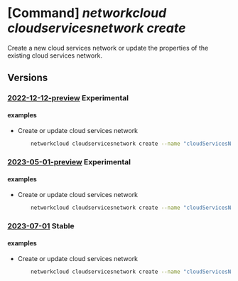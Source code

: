 # [Command] _networkcloud cloudservicesnetwork create_

Create a new cloud services network or update the properties of the existing cloud services network.

## Versions

### [2022-12-12-preview](/Resources/mgmt-plane/L3N1YnNjcmlwdGlvbnMve30vcmVzb3VyY2Vncm91cHMve30vcHJvdmlkZXJzL21pY3Jvc29mdC5uZXR3b3JrY2xvdWQvY2xvdWRzZXJ2aWNlc25ldHdvcmtzL3t9/2022-12-12-preview.xml) **Experimental**

<!-- mgmt-plane /subscriptions/{}/resourcegroups/{}/providers/microsoft.networkcloud/cloudservicesnetworks/{} 2022-12-12-preview -->

#### examples

- Create or update cloud services network
    ```bash
        networkcloud cloudservicesnetwork create --name "cloudServicesNetworkName" --extended-location name="/subscriptions/subscriptionId/resourceGroups/resourceGroupName/providers/Microsoft.ExtendedLocation/customLocations/clusterExtendedLocationName" type="CustomLocation" --location "location" --additional-egress-endpoints "[{\\"category\\":\\"azure-resource-management\\",\\"endpoints\\":[{\\"domainName\\":\\"https://storageaccountex.blob.core.windows.net\\",\\"port\\":443}]}]" --enable-default-egress-endpoints "False" --tags key1="myvalue1" key2="myvalue2" --resource-group "resourceGroupName"
    ```

### [2023-05-01-preview](/Resources/mgmt-plane/L3N1YnNjcmlwdGlvbnMve30vcmVzb3VyY2Vncm91cHMve30vcHJvdmlkZXJzL21pY3Jvc29mdC5uZXR3b3JrY2xvdWQvY2xvdWRzZXJ2aWNlc25ldHdvcmtzL3t9/2023-05-01-preview.xml) **Experimental**

<!-- mgmt-plane /subscriptions/{}/resourcegroups/{}/providers/microsoft.networkcloud/cloudservicesnetworks/{} 2023-05-01-preview -->

#### examples

- Create or update cloud services network
    ```bash
        networkcloud cloudservicesnetwork create --name "cloudServicesNetworkName" --extended-location name="/subscriptions/subscriptionId/resourceGroups/resourceGroupName/providers/Microsoft.ExtendedLocation/customLocations/clusterExtendedLocationName" type="CustomLocation" --location "location" --additional-egress-endpoints "[{category:'azure-resource-management',endpoints:[{domainName:'https://storageaccountex.blob.core.windows.net',port:443}]}]" --enable-default-egress-endpoints "False" --tags key1="myvalue1" key2="myvalue2" --resource-group "resourceGroupName"
    ```

### [2023-07-01](/Resources/mgmt-plane/L3N1YnNjcmlwdGlvbnMve30vcmVzb3VyY2Vncm91cHMve30vcHJvdmlkZXJzL21pY3Jvc29mdC5uZXR3b3JrY2xvdWQvY2xvdWRzZXJ2aWNlc25ldHdvcmtzL3t9/2023-07-01.xml) **Stable**

<!-- mgmt-plane /subscriptions/{}/resourcegroups/{}/providers/microsoft.networkcloud/cloudservicesnetworks/{} 2023-07-01 -->

#### examples

- Create or update cloud services network
    ```bash
        networkcloud cloudservicesnetwork create --name "cloudServicesNetworkName" --extended-location name="/subscriptions/subscriptionId/resourceGroups/resourceGroupName/providers/Microsoft.ExtendedLocation/customLocations/clusterExtendedLocationName" type="CustomLocation" --location "location" --additional-egress-endpoints "[{category:'azure-resource-management',endpoints:[{domainName:'https://storageaccountex.blob.core.windows.net',port:443}]}]" --enable-default-egress-endpoints "False" --tags key1="myvalue1" key2="myvalue2" --resource-group "resourceGroupName"
    ```
